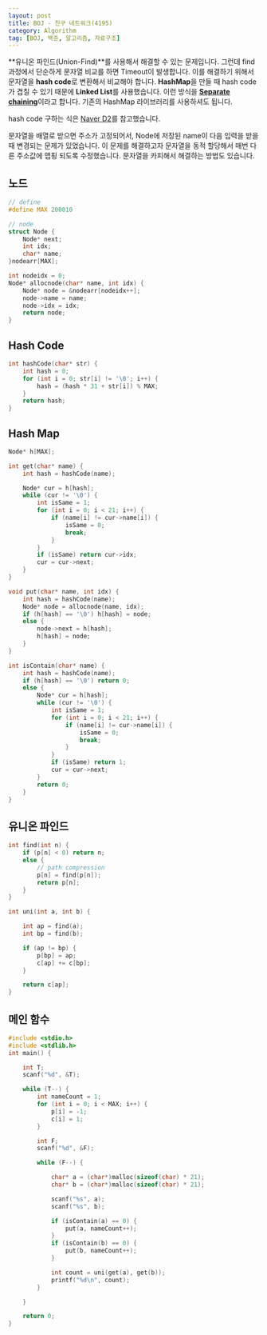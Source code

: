 ```yaml
---
layout: post
title: BOJ - 친구 네트워크(4195)
category: Algorithm
tag: [BOJ, 백준, 알고리즘, 자료구조]
---
```


**유니온 파인드(Union-Find)**를 사용해서 해결할 수 있는 문제입니다. 그런데 find 과정에서 단순하게 문자열 비교를 하면 Timeout이 발생합니다. 이를 해결하기 위해서 문자열을 **hash code**로 변환해서 비교해야 합니다. **HashMap**을 만들 때 hash code가 겹칠 수 있기 때문에 **Linked List**를 사용했습니다. 이런 방식을 [**Separate chaining**](https://en.wikipedia.org/wiki/Hash_table#Separate_chaining)이라고 합니다. 기존의 HashMap 라이브러리를 사용하셔도 됩니다. 

hash code 구하는 식은 [Naver D2](https://d2.naver.com/helloworld/831311)를 참고했습니다. 

<div class="message">
문자열을 배열로 받으면 주소가 고정되어서, Node에 저장된 name이 다음 입력을 받을 때 변경되는 문제가 있었습니다. 이 문제를 해결하고자 문자열을 동적 할당해서 매번 다른 주소값에 맵핑 되도록 수정했습니다. 문자열을 카피해서 해결하는 방법도 있습니다.
</div>



## 노드
```cpp
// define
#define MAX 200010

// node
struct Node {
	Node* next;
	int idx;
	char* name;
}nodearr[MAX];

int nodeidx = 0;
Node* allocnode(char* name, int idx) {
	Node* node = &nodearr[nodeidx++];
	node->name = name;
	node->idx = idx;
	return node;
}
```

## Hash Code 
```cpp
int hashCode(char* str) {
	int hash = 0;
	for (int i = 0; str[i] != '\0'; i++) {
		hash = (hash * 31 + str[i]) % MAX;
	}
	return hash;
}
```

## Hash Map
```cpp
Node* h[MAX];

int get(char* name) {
	int hash = hashCode(name);

	Node* cur = h[hash];
	while (cur != '\0') {
		int isSame = 1;
		for (int i = 0; i < 21; i++) {
			if (name[i] != cur->name[i]) {
				isSame = 0;
				break;
			}
		}
		if (isSame) return cur->idx;
		cur = cur->next;
	}
}

void put(char* name, int idx) {
	int hash = hashCode(name);
	Node* node = allocnode(name, idx);
	if (h[hash] == '\0') h[hash] = node;
	else {
		node->next = h[hash];
		h[hash] = node;
	}
}

int isContain(char* name) {
	int hash = hashCode(name);
	if (h[hash] == '\0') return 0;
	else {
		Node* cur = h[hash];
		while (cur != '\0') {
			int isSame = 1;
			for (int i = 0; i < 21; i++) {
				if (name[i] != cur->name[i]) {
					isSame = 0;
					break;
				}
			}
			if (isSame) return 1;
			cur = cur->next;
		}
		return 0;
	}
}
```

## 유니온 파인드
```cpp
int find(int n) {
	if (p[n] < 0) return n;
	else {
		// path compression
		p[n] = find(p[n]);
		return p[n];
	}
}

int uni(int a, int b) {

	int ap = find(a);
	int bp = find(b);

	if (ap != bp) {
		p[bp] = ap;
		c[ap] += c[bp];
	}

	return c[ap];
}
```

## 메인 함수
```cpp
#include <stdio.h>
#include <stdlib.h>
int main() {

	int T;
	scanf("%d", &T);

	while (T--) {
		int nameCount = 1;
		for (int i = 0; i < MAX; i++) {
			p[i] = -1;
			c[i] = 1;
		}

		int F;
		scanf("%d", &F);

		while (F--) {

			char* a = (char*)malloc(sizeof(char) * 21);
			char* b = (char*)malloc(sizeof(char) * 21);

			scanf("%s", a);
			scanf("%s", b);

			if (isContain(a) == 0) {
				put(a, nameCount++);
			}
			if (isContain(b) == 0) {
				put(b, nameCount++);
			}

			int count = uni(get(a), get(b));
			printf("%d\n", count);
		}

	}

	return 0;
}
```